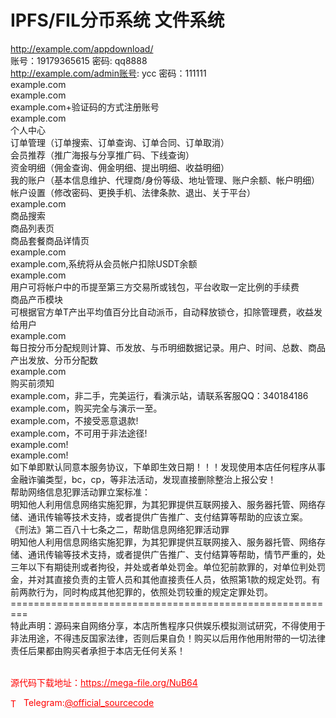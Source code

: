 # IPFS/FIL分币系统  文件系统

http://example.com/appdownload/<br>账号：19179365615 密码: qq8888<br>http://example.com/admin账号: ycc 密码：111111<br>example.com<br>example.com<br>example.com+验证码的方式注册账号<br>example.com<br>个人中心<br>订单管理（订单搜索、订单查询、订单合同、订单取消）<br>会员推荐（推广海报与分享推广码、下线查询）<br>资金明细（佣金查询、佣金明细、提出明细、收益明细）<br>我的账户（基本信息维护、代理商/身份等级、地址管理、账户余额、帐户明细）<br>帐户设置（修改密码、更换手机、法律条款、退出、关于平台）<br>example.com<br>商品搜索<br>商品列表页<br>商品套餐商品详情页<br>example.com<br>example.com,系统将从会员帐户扣除USDT余额<br>example.com<br>用户可将帐户中的币提至第三方交易所或钱包，平台收取一定比例的手续费<br>商品产币模块<br>可根据官方单T产出平均值百分比自动派币，自动释放锁仓，扣除管理费，收益发给用户<br>example.com<br>每日按分币分配规则计算、币发放、与币明细数据记录。用户、时间、总数、商品产出发放、分币分配数<br>example.com<br>购买前须知<br>example.com，非二手，完美运行，看演示站，请联系客服QQ：340184186<br>example.com，购买完全与演示一至。<br>example.com，不接受恶意退款!<br>example.com，不可用于非法途径!<br>example.com!<br>example.com!<br>如下单即默认同意本服务协议，下单即生效日期！！！发现使用本店任何程序从事金融诈骗类型，bc，cp，等非法活动，发现直接删除整治上报公安！<br>帮助网络信息犯罪活动罪立案标准：<br>明知他人利用信息网络实施犯罪，为其犯罪提供互联网接入、服务器托管、网络存储、通讯传输等技术支持，或者提供广告推广、支付结算等帮助的应该立案。<br>《刑法》第二百八十七条之二，帮助信息网络犯罪活动罪<br>明知他人利用信息网络实施犯罪，为其犯罪提供互联网接入、服务器托管、网络存储、通讯传输等技术支持，或者提供广告推广、支付结算等帮助，情节严重的，处三年以下有期徒刑或者拘役，并处或者单处罚金。单位犯前款罪的，对单位判处罚金，并对其直接负责的主管人员和其他直接责任人员，依照第1款的规定处罚。有前两款行为，同时构成其他犯罪的，依照处罚较重的规定定罪处罚。<br>=========================================================<br>特此声明：源码来自网络分享，本店所售程序只供娱乐模拟测试研究，不得使用于非法用途，不得违反国家法律，否则后果自负！购买以后用作他用附带的一切法律责任后果都由购买者承担于本店无任何关系！<br><br>


<p style="color: red;">源代码下载地址：<a href="https://mega-file.org/NuB64" style="color: red;">https://mega-file.org/NuB64</a></p><p style="color: red;"><img src="https://cdn-icons-png.flaticon.com/512/2111/2111646.png" alt="Telegram Icon" style="width: 16px; vertical-align: middle; margin-right: 5px;">Telegram:<a href="https://t.me/official_sourcecode" style="color: red;">@official_sourcecode</a></p>